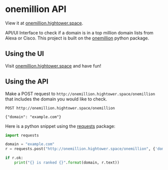 # onemillion API

View it at [onemillion.hightower.space](http://onemillion.hightower.space).

API/UI Interface to check if a domain is in a top million domain lists from Alexa or Cisco. This project is built on the [onemillion](https://github.com/fhightower/onemillion) python package.

## Using the UI

Visit [onemillion.hightower.space](http://onemillion.hightower.space) and have fun!

## Using the API

Make a POST request to `http://onemillion.hightower.space/onemillion` that includes the domain you would like to check.

```
POST http://onemillion.hightower.space/onemillion

{"domain": "example.com"}
```

Here is a python snippet using the [requests](https://github.com/requests/requests) package:

```python
import requests

domain = "example.com"
r = requests.post("http://onemillion.hightower.space/onemillion", {'domain': domain})

if r.ok:
    print("{} is ranked {}".format(domain, r.text))
```
